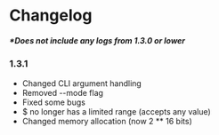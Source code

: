 # Changelog

##### \*Does not include any logs from 1.3.0 or lower

### 1.3.1

-   Changed CLI argument handling
-   Removed --mode flag
-   Fixed some bugs
-   $ no longer has a limited range (accepts any value)
-   Changed memory allocation (now 2 \*\* 16 bits)
